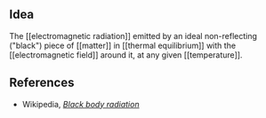 
## Idea

The [[electromagnetic radiation]] emitted by an ideal non-reflecting ("black") piece of [[matter]] in [[thermal equilibrium]] with the [[electromagnetic field]] around it, at any given [[temperature]].

## References

* Wikipedia, _[Black body radiation](http://en.wikipedia.org/wiki/Black-body_radiation)_

